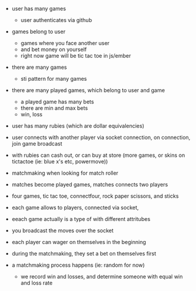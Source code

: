 - user has many games
  - user authenticates via github
- games belong to user
  - games where you face another user
  - and bet money on yourself
  - right now game will be tic tac toe in js/ember

- there are many games
  - sti pattern for many games
- there are many played games, which belong to user and game
  - a played game has many bets
  - there are min and max bets
  - win, loss

- user has many rubies (which are dollar equivalencies)
- user connects with another player via socket connection, on connection, join game broadcast
- with rubies can cash out, or can buy at store (more games, or skins on tictactoe (ie: blue x's etc, powermove))
- matchmaking when looking for match roller
- matches become played games, matches connects two players

- four games, tic tac toe, connectfour, rock paper scissors, and sticks
- each game allows to players, connected via socket, 
- eeach game actually is a type of with different attritubes
- you broadcast the moves over the socket
- each player can wager on themselves in the beginning
- during the matchmaking, they set a bet on  themselves first
- a matchmaking process happens (ie: random for now)
  - we record win and losses, and determine someone with equal win and loss rate
